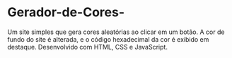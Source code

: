 # Gerador-de-Cores-
Um site simples que gera cores aleatórias ao clicar em um botão. A cor de fundo do site é alterada, e o código hexadecimal da cor é exibido em destaque. Desenvolvido com HTML, CSS e JavaScript.
